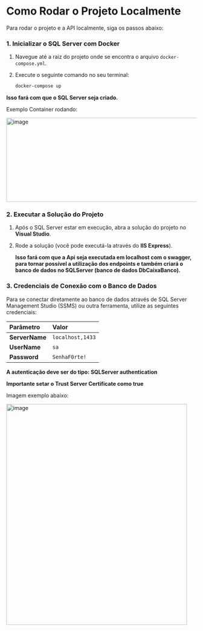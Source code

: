 # Como Rodar o Projeto Localmente

Para rodar o projeto e a API localmente, siga os passos abaixo:

### 1. Inicializar o SQL Server com Docker

1.  Navegue até a raiz do projeto onde se encontra o arquivo `docker-compose.yml`.
2.  Execute o seguinte comando no seu terminal:

    ```bash
    docker-compose up
    ```
   __Isso fará com que o SQL Server seja criado.__
   
   Exemplo Container rodando:

   <img width="1083" height="222" alt="image" src="https://github.com/user-attachments/assets/2a963d85-cbf5-48dc-82ff-ba97b24bf78a" />


### 2. Executar a Solução do Projeto

1.  Após o SQL Server estar em execução, abra a solução do projeto no **Visual Studio**.
2.  Rode a solução (você pode executá-la através do **IIS Express**).

    __Isso fará com que a Api seja executada em localhost com o swagger, para tornar possível a utilização dos endpoints e também criará o banco de dados no SQLServer (banco de dados **DbCaixaBanco**).__

### 3. Credenciais de Conexão com o Banco de Dados

Para se conectar diretamente ao banco de dados através de SQL Server Management Studio (SSMS) ou outra ferramenta, utilize as seguintes credenciais:

| Parâmetro | Valor |
| :--- | :--- |
| **ServerName** | `localhost,1433` |
| **UserName** | `sa` |
| **Password** | `SenhaF0rte!` |

__A autenticação deve ser do tipo: **SQLServer authentication**__

__**Importante** setar o **Trust Server Certificate** como **true**__

Imagem exemplo abaixo:

<img width="478" height="584" alt="image" src="https://github.com/user-attachments/assets/a321ad45-17e2-49cd-969a-3bfd4aaab681" />
